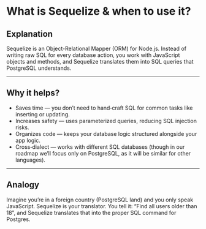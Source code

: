 # What is Sequelize & when to use it?

## Explanation

Sequelize is an Object-Relational Mapper (ORM) for Node.js. Instead of writing raw SQL for every database action, you work with JavaScript objects and methods, and Sequelize translates them into SQL queries that PostgreSQL understands.

---

## Why it helps?

- Saves time — you don’t need to hand‑craft SQL for common tasks like inserting or updating.
- Increases safety — uses parameterized queries, reducing SQL injection risks.
- Organizes code — keeps your database logic structured alongside your app logic.
- Cross‑dialect — works with different SQL databases (though in our roadmap we’ll focus only on PostgreSQL, as it will be similar for other languages).

---

## Analogy

Imagine you’re in a foreign country (PostgreSQL land) and you only speak JavaScript. Sequelize is your translator. You tell it: “Find all users older than 18”, and Sequelize translates that into the proper SQL command for Postgres.
